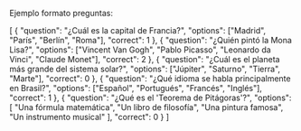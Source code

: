 Ejemplo formato preguntas:

[
{
"question": "¿Cuál es la capital de Francia?",
"options": ["Madrid", "París", "Berlín", "Roma"],
"correct": 1
},
{
"question": "¿Quién pintó la Mona Lisa?",
"options": ["Vincent Van Gogh", "Pablo Picasso", "Leonardo da Vinci", "Claude Monet"],
"correct": 2
},
{
"question": "¿Cuál es el planeta más grande del sistema solar?",
"options": ["Júpiter", "Saturno", "Tierra", "Marte"],
"correct": 0
},
{
"question": "¿Qué idioma se habla principalmente en Brasil?",
"options": ["Español", "Portugués", "Francés", "Inglés"],
"correct": 1
},
{
"question": "¿Qué es el 'Teorema de Pitágoras'?",
"options": [
"Una fórmula matemática",
"Un libro de filosofía",
"Una pintura famosa",
"Un instrumento musical"
],
"correct": 0
}
]
